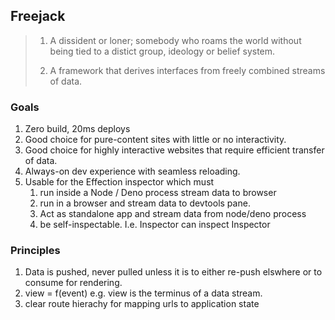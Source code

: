 ## Freejack

> 1. A dissident or loner; somebody who roams the world without being
> tied to a distict group, ideology or belief system.
>
> 2. A framework that derives interfaces from freely combined streams
> of data.


### Goals

1. Zero build, 20ms deploys
2. Good choice for pure-content sites with little or no interactivity.
3. Good choice for highly interactive websites that require efficient transfer
   of data.
4. Always-on dev experience with seamless reloading.
5. Usable for the Effection inspector which must
   1. run inside a Node / Deno process stream data to browser
   2. run in a browser and stream data to devtools pane.
   3. Act as standalone app and stream data from node/deno process
   4. be self-inspectable. I.e. Inspector can inspect Inspector


### Principles

1. Data is pushed, never pulled unless it is to either re-push elswhere or to
   consume for rendering.
2. view = f(event) e.g. view is the terminus of a data stream.
3. clear route hierachy for mapping urls to application state
